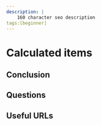 ```yaml
---
description: |
    160 character seo description
tags:[beginner]
---
```


# Calculated items

## Conclusion

## Questions

## Useful URLs
